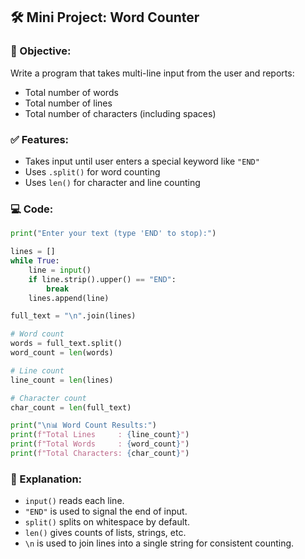 ## 🛠️ Mini Project: Word Counter

### 🎯 Objective:

Write a program that takes multi-line input from the user and reports:

* Total number of words
* Total number of lines
* Total number of characters (including spaces)

### ✅ Features:

* Takes input until user enters a special keyword like `"END"`
* Uses `.split()` for word counting
* Uses `len()` for character and line counting

### 💻 Code:

```python
print("Enter your text (type 'END' to stop):")

lines = []
while True:
    line = input()
    if line.strip().upper() == "END":
        break
    lines.append(line)

full_text = "\n".join(lines)

# Word count
words = full_text.split()
word_count = len(words)

# Line count
line_count = len(lines)

# Character count
char_count = len(full_text)

print("\n📊 Word Count Results:")
print(f"Total Lines     : {line_count}")
print(f"Total Words     : {word_count}")
print(f"Total Characters: {char_count}")
```

### 📘 Explanation:

* `input()` reads each line.
* `"END"` is used to signal the end of input.
* `split()` splits on whitespace by default.
* `len()` gives counts of lists, strings, etc.
* `\n` is used to join lines into a single string for consistent counting.

